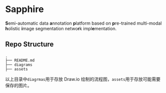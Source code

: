 # Sapphire

**S**emi-automatic data **a**nnotation **p**latform based on **p**re-trained multi-modal **h**olistic **i**mage segmentation netwo**r**k impl**e**mentation.

## Repo Structure

```shell
.
├── README.md
├── diagrams
├── assets
```

以上目录中`diagrmas`用于存放 Draw.io 绘制的流程图，`assets`用于存放可能需要保存的图片。
